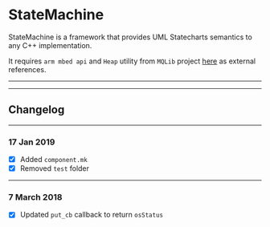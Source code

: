 # StateMachine

StateMachine is a framework that provides UML Statecharts semantics to any C++ implementation. 

It requires ```arm mbed api``` and ```Heap``` utility from ```MQLib``` project [here](https://github.com/raulMrello/MQLib) as external references.

---
---
  
## Changelog

---
### **17 Jan 2019**
- [x] Added ```component.mk```
- [x] Removed ```test``` folder

---
### **7 March 2018**
- [x] Updated ```put_cb``` callback to return ```osStatus```
